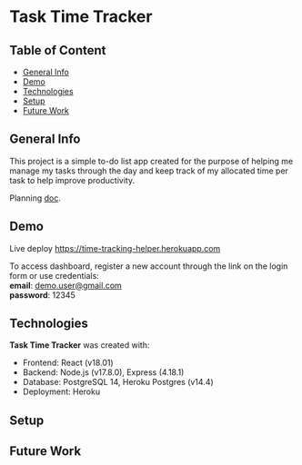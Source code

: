 # Task Time Tracker
## Table of Content
* [General Info](#general-info)
* [Demo](#demo)
* [Technologies](#technologies)
* [Setup](#setup)
* [Future Work](#future-work)

## General Info
This project is a simple to-do list app created for the purpose of helping me manage my tasks through the day and keep track of my allocated time per task to help improve productivity.

Planning [doc](https://docs.google.com/document/d/1th8t0-3OjnLFcPw42Mge2p-lQod8g1bmhrKZyiIcigE/edit?usp=sharing). 

## Demo
Live deploy <https://time-tracking-helper.herokuapp.com>

To access dashboard, register a new account through the link on the login form or use credentials:   
**email**: demo.user@gmail.com<br>
**password**: 12345<br>

## Technologies
**Task Time Tracker** was created with:
* Frontend: React (v18.01)
* Backend: Node.js (v17.8.0), Express (4.18.1)
* Database: PostgreSQL 14, Heroku Postgres (v14.4)
* Deployment: Heroku

## Setup

## Future Work



